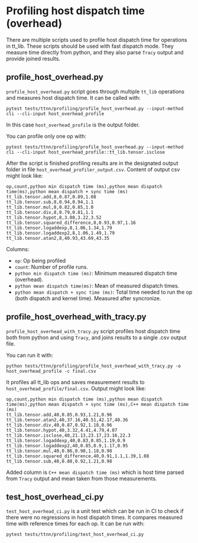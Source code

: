 # Profiling host dispatch time (overhead)

There are multiple scripts used to profile host dispatch time for operations in tt_lib. These scripts should be used with fast dispatch mode. They measure time directly from python, and they also parse `Tracy` output and provide joined results.


## profile_host_overhead.py

`profile_host_overhead.py` script goes through multiple `tt_lib` operations and measures host dispatch time.
It can be called with:

```
pytest tests/ttnn/profiling/profile_host_overhead.py --input-method cli --cli-input host_overhead_profile
```

In this case `host_overhead_profile` is the output folder.

You can profile only one op with:

```
pytest tests/ttnn/profiling/profile_host_overhead.py --input-method cli --cli-input host_overhead_profile::tt_lib.tensor.isclose
```

After the script is finished profiling results are in the designated output folder in file `host_overhead_profiler_output.csv`. Content of output csv might look like:

```
op,count,python min dispatch time (ms),python mean dispatch time(ms),python mean dispatch + sync time (ms)
tt_lib.tensor.add,8,0.87,0.89,1.08
tt_lib.tensor.sub,8,0.94,0.94,1.1
tt_lib.tensor.mul,8,0.82,0.85,1.0
tt_lib.tensor.div,8,0.79,0.81,1.1
tt_lib.tensor.hypot,8,3.08,3.22,3.52
tt_lib.tensor.squared_difference,8,0.93,0.97,1.16
tt_lib.tensor.logaddexp,8,1.06,1.34,1.79
tt_lib.tensor.logaddexp2,8,1.06,1.49,1.79
tt_lib.tensor.atan2,8,40.93,43.69,43.35
```

Columns:
* `op`: Op being profiled
* `count`: Number of profile runs.
* `python min dispatch time (ms)`: Minimum measured dispatch time (overhead).
* `python mean dispatch time(ms)`: Mean of measured dispatch times.
* `python mean dispatch + sync time (ms)`: Total time needed to run the op (both dispatch and kernel time). Measured after syncronize.


## profile_host_overhead_with_tracy.py

`profile_host_overhead_with_tracy.py` script profiles host dispatch time both from python and using `Tracy`, and joins results to a single .csv output file.

You can run it with:

```
python tests/ttnn/profiling/profile_host_overhead_with_tracy.py -o host_overhead_profile -c final.csv
```

It profiles all tt_lib ops and saves measurement results to `host_overhead_profile/final.csv`. Output might look like:

```
op,count,python min dispatch time (ms),python mean dispatch time(ms),python mean dispatch + sync time (ms),C++ mean dispatch time (ms)
tt_lib.tensor.add,40,0.85,0.93,1.21,0.96
tt_lib.tensor.atan2,40,37.16,40.51,42.17,40.36
tt_lib.tensor.div,40,0.87,0.92,1.18,0.96
tt_lib.tensor.hypot,40,3.32,4.41,4.79,4.07
tt_lib.tensor.isclose,40,21.13,23.17,23.16,22.3
tt_lib.tensor.logaddexp,40,0.83,0.85,1.19,0.9
tt_lib.tensor.logaddexp2,40,0.85,0.9,1.17,0.95
tt_lib.tensor.mul,40,0.86,0.98,1.18,0.98
tt_lib.tensor.squared_difference,40,0.91,1.1,1.39,1.08
tt_lib.tensor.sub,40,0.88,0.92,1.21,0.98
```

Added column is `C++ mean dispatch time (ms)` which is host time parsed from `Tracy` output and mean taken from those measurements.


## test_host_overhead_ci.py

`test_host_overhead_ci.py` is a unit test which can be run in CI to check if there were no regressions in host dispatch times. It compares measured time with reference times for each op. It can be run with:

```
pytest tests/ttnn/profiling/test_host_overhead_ci.py
```
